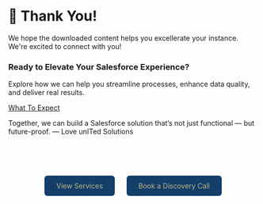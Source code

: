 # 🎉 Thank You!

We hope the downloaded content helps you excellerate your instance. We're excited to connect with you!

### Ready to Elevate Your Salesforce Experience?

Explore how we can help you streamline processes, enhance data quality, and deliver real results.

[What To Expect](https://www.loveunited.solutions/our-services) <br>

Together, we can build a Salesforce solution that’s not just functional — but future-proof.
— Love unITed Solutions

<br>

<!-- Button section -->
<div style="margin-top: 40px; text-align: center;">
  <a href="https://www.loveunited.solutions/our-services" style="display: inline-block; margin: 10px; padding: 12px 24px; background-color: #133f69; color: #c2b280; border-radius: 6px; text-decoration: none;">
    View Services
  </a>
  <a href="https://calendar.app.google/KtFfzRHRmS41CmtZ7" style="display: inline-block; margin: 10px; padding: 12px 24px; background-color: #133f69; color: #c2b280; border-radius: 6px; text-decoration: none;">
    Book a Discovery Call
  </a>
</div>
